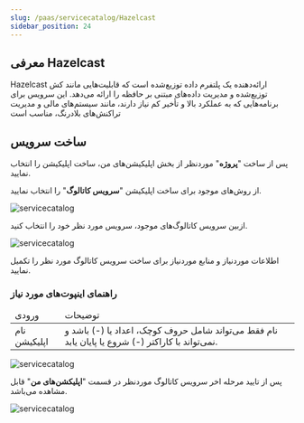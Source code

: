 ```yaml
---
slug: /paas/servicecatalog/Hazelcast
sidebar_position: 24
---
```


## معرفی Hazelcast

 Hazelcast ارائه‌دهنده یک پلتفرم داده توزیع‌شده است که قابلیت‌هایی مانند کش توزیع‌شده و مدیریت داده‌های مبتنی بر حافظه را ارائه می‌دهد. این سرویس برای برنامه‌هایی که به عملکرد بالا و تأخیر کم نیاز دارند، مانند سیستم‌های مالی و مدیریت تراکنش‌های بلادرنگ، مناسب است


## ساخت سرویس
پس از ساخت "**پروژه**" موردنظر از بخش اپلیکیشن‌های من، ساخت اپلیکیشن را انتخاب نمایید.

از روش‌های موجود برای ساخت اپلیکیشن "**سرویس کاتالوگ**" را انتخاب نمایید.

![servicecatalog](/img/servicecatalog/servicecatalog00.png)

ازبین سرویس کاتالوگ‌های موجود، سرویس مورد نظر خود را انتخاب کنید.

![servicecatalog](/img/servicecatalog/servicecatalog0.png)

اطلاعات موردنیاز و منابع موردنیاز برای ساخت سرویس کاتالوگ مورد نظر را تکمیل نمایید.

### راهنمای اینپوت‌های مورد نیاز

<table>
    <thead>
        <tr>
            <td>ورودی</td>
            <td>توضیحات</td>
        </tr>
    </thead>
    <tbody>
        <tr>
            <td>نام اپلیکیشن</td>
            <td>نام فقط می‌تواند شامل حروف کوچک، اعداد یا (-) باشد و نمی‌تواند با کاراکتر (-) شروع یا پایان یابد.</td>
        </tr>
    </tbody>
</table> 

![servicecatalog](/img/servicecatalog/servicecatalog45.png)

 پس از تایید مرحله اخر سرویس کاتالوگ موردنظر در قسمت "**اپلیکشن‌های من**" قابل مشاهده می‌باشد.
 
 ![servicecatalog](/img/servicecatalog/servicecatalog46.png)

